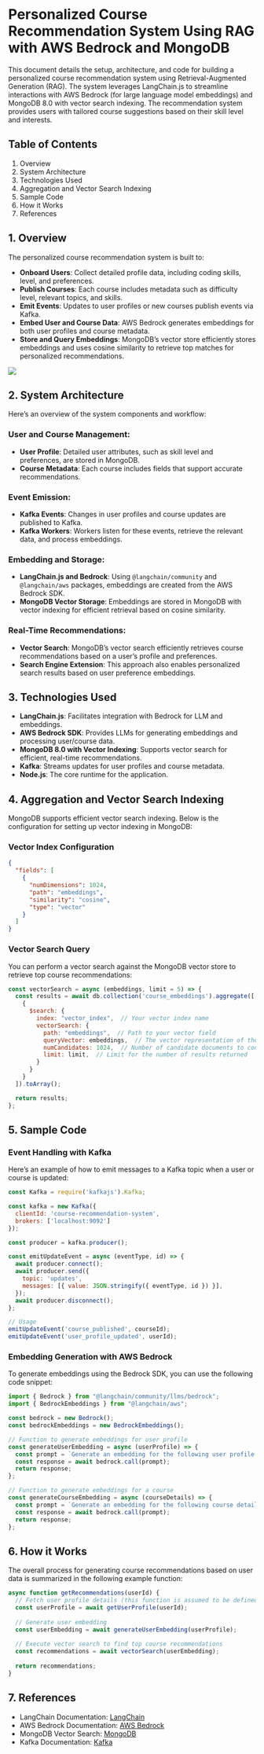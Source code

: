 # **Personalized Course Recommendation System Using RAG with AWS Bedrock and MongoDB**

This document details the setup, architecture, and code for building a personalized course recommendation system using Retrieval-Augmented Generation (RAG). The system leverages LangChain.js to streamline interactions with AWS Bedrock (for large language model embeddings) and MongoDB 8.0 with vector search indexing. The recommendation system provides users with tailored course suggestions based on their skill level and interests.

## **Table of Contents**
1. Overview
2. System Architecture
3. Technologies Used
4. Aggregation and Vector Search Indexing
5. Sample Code
6. How it Works
7. References

## **1. Overview**
The personalized course recommendation system is built to:

- **Onboard Users**: Collect detailed profile data, including coding skills, level, and preferences.
- **Publish Courses**: Each course includes metadata such as difficulty level, relevant topics, and skills.
- **Emit Events**: Updates to user profiles or new courses publish events via Kafka.
- **Embed User and Course Data**: AWS Bedrock generates embeddings for both user profiles and course metadata.
- **Store and Query Embeddings**: MongoDB’s vector store efficiently stores embeddings and uses cosine similarity to retrieve top matches for personalized recommendations.

<img src="./transparent.png">

## **2. System Architecture**
Here’s an overview of the system components and workflow:

### **User and Course Management:**
- **User Profile**: Detailed user attributes, such as skill level and preferences, are stored in MongoDB.
- **Course Metadata**: Each course includes fields that support accurate recommendations.

### **Event Emission:**
- **Kafka Events**: Changes in user profiles and course updates are published to Kafka.
- **Kafka Workers**: Workers listen for these events, retrieve the relevant data, and process embeddings.

### **Embedding and Storage:**
- **LangChain.js and Bedrock**: Using `@langchain/community` and `@langchain/aws` packages, embeddings are created from the AWS Bedrock SDK.
- **MongoDB Vector Storage**: Embeddings are stored in MongoDB with vector indexing for efficient retrieval based on cosine similarity.

### **Real-Time Recommendations:**
- **Vector Search**: MongoDB’s vector search efficiently retrieves course recommendations based on a user’s profile and preferences.
- **Search Engine Extension**: This approach also enables personalized search results based on user preference embeddings.

## **3. Technologies Used**
- **LangChain.js**: Facilitates integration with Bedrock for LLM and embeddings.
- **AWS Bedrock SDK**: Provides LLMs for generating embeddings and processing user/course data.
- **MongoDB 8.0 with Vector Indexing**: Supports vector search for efficient, real-time recommendations.
- **Kafka**: Streams updates for user profiles and course metadata.
- **Node.js**: The core runtime for the application.

## **4. Aggregation and Vector Search Indexing**
MongoDB supports efficient vector search indexing. Below is the configuration for setting up vector indexing in MongoDB:

### **Vector Index Configuration**
```json
{
  "fields": [
    {
      "numDimensions": 1024,
      "path": "embeddings",
      "similarity": "cosine",
      "type": "vector"
    }
  ]
}
```

### **Vector Search Query**
You can perform a vector search against the MongoDB vector store to retrieve top course recommendations:

```javascript
const vectorSearch = async (embeddings, limit = 5) => {
  const results = await db.collection('course_embeddings').aggregate([
    {
      $search: {
        index: "vector_index",  // Your vector index name
        vectorSearch: {
          path: "embeddings",  // Path to your vector field
          queryVector: embeddings,  // The vector representation of the user profile
          numCandidates: 1024,  // Number of candidate documents to consider
          limit: limit,  // Limit for the number of results returned
        }
      }
    }
  ]).toArray();

  return results;
};
```

## **5. Sample Code**

### **Event Handling with Kafka**
Here’s an example of how to emit messages to a Kafka topic when a user or course is updated:

```javascript
const Kafka = require('kafkajs').Kafka;

const kafka = new Kafka({
  clientId: 'course-recommendation-system',
  brokers: ['localhost:9092']
});

const producer = kafka.producer();

const emitUpdateEvent = async (eventType, id) => {
  await producer.connect();
  await producer.send({
    topic: 'updates',
    messages: [{ value: JSON.stringify({ eventType, id }) }],
  });
  await producer.disconnect();
};

// Usage
emitUpdateEvent('course_published', courseId);
emitUpdateEvent('user_profile_updated', userId);
```

### **Embedding Generation with AWS Bedrock**
To generate embeddings using the Bedrock SDK, you can use the following code snippet:

```javascript
import { Bedrock } from "@langchain/community/llms/bedrock"; 
import { BedrockEmbeddings } from "@langchain/aws";

const bedrock = new Bedrock();
const bedrockEmbeddings = new BedrockEmbeddings();

// Function to generate embeddings for user profile
const generateUserEmbedding = async (userProfile) => {
  const prompt = `Generate an embedding for the following user profile: ${JSON.stringify(userProfile)}`;
  const response = await bedrock.call(prompt);
  return response;
};

// Function to generate embeddings for a course
const generateCourseEmbedding = async (courseDetails) => {
  const prompt = `Generate an embedding for the following course details: ${JSON.stringify(courseDetails)}`;
  const response = await bedrock.call(prompt);
  return response;
};
```

## **6. How it Works**
The overall process for generating course recommendations based on user data is summarized in the following example function:

```javascript
async function getRecommendations(userId) {
  // Fetch user profile details (this function is assumed to be defined elsewhere)
  const userProfile = await getUserProfile(userId);
  
  // Generate user embedding
  const userEmbedding = await generateUserEmbedding(userProfile);
  
  // Execute vector search to find top course recommendations
  const recommendations = await vectorSearch(userEmbedding);
  
  return recommendations;
}
```

## **7. References**
- LangChain Documentation: [LangChain](https://js.langchain.com/)
- AWS Bedrock Documentation: [AWS Bedrock](https://aws.amazon.com/bedrock/)
- MongoDB Vector Search: [MongoDB](https://www.mongodb.com/docs/manual/core/vector-search/)
- Kafka Documentation: [Kafka](https://kafka.apache.org/documentation/)
